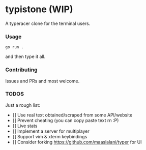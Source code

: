 # typistone (WIP)
A typeracer clone for the terminal users.

### Usage
```
go run .
```
and then type it all.

### Contributing
Issues and PRs and most welcome.

### TODOS
Just a rough list:
- [] Use real text obtained/scraped from some API/website
- [] Prevent cheating (you can copy paste text rn :P)
- [] Live stats
- [] Implement a server for multiplayer
- [] Support vim & xterm keybindings
- [] Consider forking https://github.com/maaslalani/typer for UI
